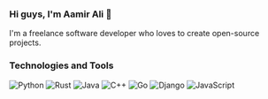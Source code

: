 ### Hi guys, I'm Aamir Ali 👋

I'm a freelance software developer who loves to create open-source projects.

### Technologies and Tools

![Python](https://img.shields.io/badge/-Python-3776AB?style=flat-square&logo=python&logoColor=white)
![Rust](https://img.shields.io/badge/rust-%23000000.svg?style=for-the-badge&logo=rust&logoColor=white)
![Java](https://img.shields.io/badge/java-%23ED8B00.svg?style=for-the-badge&logo=java&logoColor=white)
![C++](https://img.shields.io/badge/c++-%2300599C.svg?style=for-the-badge&logo=c%2B%2B&logoColor=white)
![Go](https://img.shields.io/badge/go-%2300ADD8.svg?style=for-the-badge&logo=go&logoColor=white)
![Django](https://img.shields.io/badge/-Django-092E20?style=flat-square&logo=django&logoColor=white)
![JavaScript](https://img.shields.io/badge/-JavaScript-F7DF1E?style=flat-square&logo=javascript&logoColor=black)


<!--- [![Anurag's GitHub stats](https://github-readme-stats.vercel.app/api?username=aamirali-dev&show_icons=true&theme=radical)](https://github.com/anuraghazra/github-readme-stats) -->
